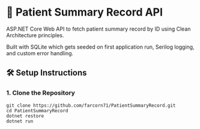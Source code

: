 # 🏥 Patient Summary Record API

ASP.NET Core Web API to fetch patient summary record by ID using Clean Architecture principles.

Built with SQLite which gets seeded on first application run, Serilog logging, and custom error handling.

## 🛠️ Setup Instructions

### 1. Clone the Repository

```On Powershel or Command Prompt run:
git clone https://github.com/farcorn71/PatientSummaryRecord.git
cd PatientSummaryRecord
dotnet restore
dotnet run